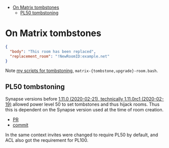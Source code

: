 <!-- @format -->

<!-- START doctoc generated TOC please keep comment here to allow auto update -->
<!-- DON'T EDIT THIS SECTION, INSTEAD RE-RUN doctoc TO UPDATE -->

- [On Matrix tombstones](#on-matrix-tombstones)
  - [PL50 tombstoning](#pl50-tombstoning)

<!-- END doctoc generated TOC please keep comment here to allow auto update -->

# On Matrix tombstones

```json
{
  "body": "This room has been replaced",
  "replacement_room": "!NewRoomID:example.net"
}
```

Note
[my scripts for tombstoning](https://gitea.blesmrt.net/mikaela/scripts/src/branch/master/bash),
`matrix-{tombstone,upgrade}-room.bash`.

## PL50 tombstoning

Synapse versions before
[1.11.0 (2020-02-21), technically 1.11.0rc1 (2020-02-19)](https://github.com/matrix-org/synapse/releases/tag/v1.11.0)
allowed power level 50 to set tombstones and thus hijack rooms. Thus this is
dependent on the Synapse version used at the time of room creation.

- [PR](https://github.com/matrix-org/synapse/pull/6834)
- [commit](https://github.com/matrix-org/synapse/commit/3404ad289b1d2e5bc5c7f277f519b9698dbdaa15)

In the same context invites were changed to require PL50 by default, and ACL
also got the requirement for PL100.
